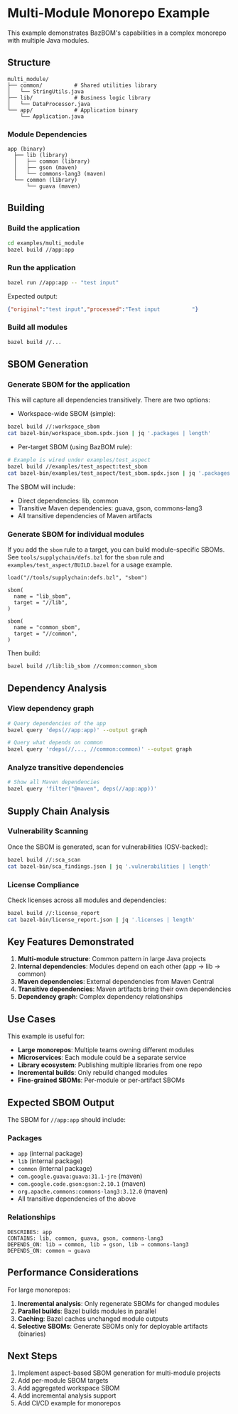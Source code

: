 # Multi-Module Monorepo Example

This example demonstrates BazBOM's capabilities in a complex monorepo with multiple Java modules.

## Structure

```
multi_module/
├── common/          # Shared utilities library
│   └── StringUtils.java
├── lib/             # Business logic library
│   └── DataProcessor.java
└── app/             # Application binary
    └── Application.java
```

### Module Dependencies

```
app (binary)
  ├── lib (library)
  │   ├── common (library)
  │   ├── gson (maven)
  │   └── commons-lang3 (maven)
  └── common (library)
      └── guava (maven)
```

## Building

### Build the application

```bash
cd examples/multi_module
bazel build //app:app
```

### Run the application

```bash
bazel run //app:app -- "test input"
```

Expected output:
```json
{"original":"test input","processed":"Test input          "}
```

### Build all modules

```bash
bazel build //...
```

## SBOM Generation

### Generate SBOM for the application

This will capture all dependencies transitively. There are two options:

- Workspace-wide SBOM (simple):
```bash
bazel build //:workspace_sbom
cat bazel-bin/workspace_sbom.spdx.json | jq '.packages | length'
```

- Per-target SBOM (using BazBOM rule):
```bash
# Example is wired under examples/test_aspect
bazel build //examples/test_aspect:test_sbom
cat bazel-bin/examples/test_aspect/test_sbom.spdx.json | jq '.packages | length'
```

The SBOM will include:
- Direct dependencies: lib, common
- Transitive Maven dependencies: guava, gson, commons-lang3
- All transitive dependencies of Maven artifacts

### Generate SBOM for individual modules

If you add the `sbom` rule to a target, you can build module-specific SBOMs. See `tools/supplychain/defs.bzl` for the `sbom` rule and `examples/test_aspect/BUILD.bazel` for a usage example.

```bzl
load("//tools/supplychain:defs.bzl", "sbom")

sbom(
  name = "lib_sbom",
  target = "//lib",
)

sbom(
  name = "common_sbom",
  target = "//common",
)
```
Then build:
```bash
bazel build //lib:lib_sbom //common:common_sbom
```

## Dependency Analysis

### View dependency graph

```bash
# Query dependencies of the app
bazel query 'deps(//app:app)' --output graph

# Query what depends on common
bazel query 'rdeps(//..., //common:common)' --output graph
```

### Analyze transitive dependencies

```bash
# Show all Maven dependencies
bazel query 'filter("@maven", deps(//app:app))'
```

## Supply Chain Analysis

### Vulnerability Scanning

Once the SBOM is generated, scan for vulnerabilities (OSV-backed):

```bash
bazel build //:sca_scan
cat bazel-bin/sca_findings.json | jq '.vulnerabilities | length'
```

### License Compliance

Check licenses across all modules and dependencies:

```bash
bazel build //:license_report
cat bazel-bin/license_report.json | jq '.licenses | length'
```

## Key Features Demonstrated

1. **Multi-module structure**: Common pattern in large Java projects
2. **Internal dependencies**: Modules depend on each other (app → lib → common)
3. **Maven dependencies**: External dependencies from Maven Central
4. **Transitive dependencies**: Maven artifacts bring their own dependencies
5. **Dependency graph**: Complex dependency relationships

## Use Cases

This example is useful for:

- **Large monorepos**: Multiple teams owning different modules
- **Microservices**: Each module could be a separate service
- **Library ecosystem**: Publishing multiple libraries from one repo
- **Incremental builds**: Only rebuild changed modules
- **Fine-grained SBOMs**: Per-module or per-artifact SBOMs

## Expected SBOM Output

The SBOM for `//app:app` should include:

### Packages
- `app` (internal package)
- `lib` (internal package)
- `common` (internal package)
- `com.google.guava:guava:31.1-jre` (maven)
- `com.google.code.gson:gson:2.10.1` (maven)
- `org.apache.commons:commons-lang3:3.12.0` (maven)
- All transitive dependencies of the above

### Relationships
```
DESCRIBES: app
CONTAINS: lib, common, guava, gson, commons-lang3
DEPENDS_ON: lib → common, lib → gson, lib → commons-lang3
DEPENDS_ON: common → guava
```

## Performance Considerations

For large monorepos:

1. **Incremental analysis**: Only regenerate SBOMs for changed modules
2. **Parallel builds**: Bazel builds modules in parallel
3. **Caching**: Bazel caches unchanged module outputs
4. **Selective SBOMs**: Generate SBOMs only for deployable artifacts (binaries)

## Next Steps

1. Implement aspect-based SBOM generation for multi-module projects
2. Add per-module SBOM targets
3. Add aggregated workspace SBOM
4. Add incremental analysis support
5. Add CI/CD example for monorepos
